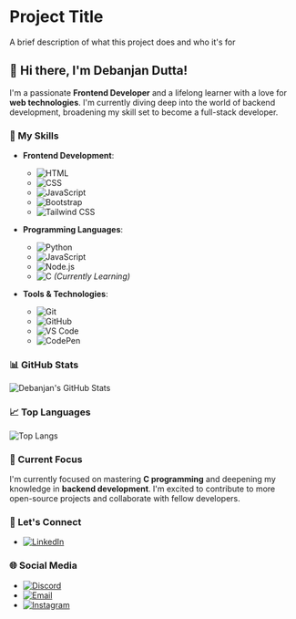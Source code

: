 
# Project Title

A brief description of what this project does and who it's for

## 👋 Hi there, I'm Debanjan Dutta!

I'm a passionate **Frontend Developer** and a lifelong learner with a love for **web technologies**. I'm currently diving deep into the world of backend development, broadening my skill set to become a full-stack developer.

### 🚀 My Skills

- **Frontend Development**: 
  - ![HTML](https://img.shields.io/badge/-HTML5-E34F26?style=flat-square&logo=html5&logoColor=white)
  - ![CSS](https://img.shields.io/badge/-CSS3-1572B6?style=flat-square&logo=css3)
  - ![JavaScript](https://img.shields.io/badge/-JavaScript-F7DF1E?style=flat-square&logo=javascript&logoColor=black)
  - ![Bootstrap](https://img.shields.io/badge/-Bootstrap-7952B3?style=flat-square&logo=bootstrap)
  - ![Tailwind CSS](https://img.shields.io/badge/-Tailwind%20CSS-38B2AC?style=flat-square&logo=tailwind-css)

- **Programming Languages**:
  - ![Python](https://img.shields.io/badge/-Python-3776AB?style=flat-square&logo=python&logoColor=white)
  - ![JavaScript](https://img.shields.io/badge/-JavaScript-F7DF1E?style=flat-square&logo=javascript&logoColor=black)
  - ![Node.js](https://img.shields.io/badge/-Node.js-339933?style=flat-square&logo=node.js&logoColor=white)
  - ![C](https://img.shields.io/badge/-C-00599C?style=flat-square&logo=c&logoColor=white) *(Currently Learning)*

- **Tools & Technologies**:
  - ![Git](https://img.shields.io/badge/-Git-F05032?style=flat-square&logo=git&logoColor=white)
  - ![GitHub](https://img.shields.io/badge/-GitHub-181717?style=flat-square&logo=github)
  - ![VS Code](https://img.shields.io/badge/-VS%20Code-007ACC?style=flat-square&logo=visual-studio-code)
  - ![CodePen](https://img.shields.io/badge/-CodePen-000000?style=flat-square&logo=codepen&logoColor=white)

### 📊 GitHub Stats

![Debanjan's GitHub Stats](https://github-readme-stats.vercel.app/api?username=Debanjan110d&show_icons=true&theme=radical)

### 📈 Top Languages

![Top Langs](https://github-readme-stats.vercel.app/api/top-langs/?username=Debanjan110d&layout=compact&theme=radical)

### 🌱 Current Focus

I'm currently focused on mastering **C programming** and deepening my knowledge in **backend development**. I'm excited to contribute to more open-source projects and collaborate with fellow developers.

### 🎯 Let's Connect

- [![LinkedIn](https://img.shields.io/badge/-LinkedIn-0A66C2?style=flat-square&logo=linkedin&logoColor=white)](https://www.linkedin.com/in/debanjan-dutta-875a88312/?trk=opento_sprofile_details)

### 🌐 Social Media

- [![Discord](https://img.shields.io/badge/-Discord-5865F2?style=flat-square&logo=discord&logoColor=white)](https://discord.com/channels/@me)
- [![Email](https://img.shields.io/badge/-Email-D14836?style=flat-square&logo=gmail&logoColor=white)](debanjan.gamedu@gmail.com)
- [![Instagram](https://img.shields.io/badge/-Instagram-E4405F?style=flat-square&logo=instagram&logoColor=white)](https://www.instagram.com/debanjan.dutta100?igsh=MTk0MWYzcmI3emthMA==)



<!---
Debanjan110d/Debanjan110d is a ✨ special ✨ repository because its `README.md` (this file) appears on your GitHub profile.
You can click the Preview link to take a look at your changes.
--->

